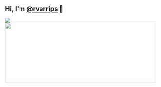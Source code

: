 ## Hi, I'm [@rverrips](https://github.com/rverrips) 👋

<img align="left" src="https://github-readme-stats.vercel.app/api?username=rverrips&theme=dark&show_icons=true&include_all_commits=true&count_private=true&border_radius=12">
<img align="left" src="https://github-readme-stats.vercel.app/api/top-langs/?username=rverrips&theme=dark&layout=compact&include_all_commits=true&count_private=true&langs_count=10&border_radius=12" height="195" width="495">
